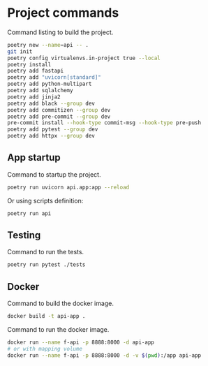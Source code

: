 # Project commands

Command listing to build the project.

```sh
poetry new --name=api -- .
git init
poetry config virtualenvs.in-project true --local
poetry install
poetry add fastapi
poetry add "uvicorn[standard]"
poetry add python-multipart
poetry add sqlalchemy
poetry add jinja2
poetry add black --group dev
poetry add commitizen --group dev
poetry add pre-commit --group dev
pre-commit install --hook-type commit-msg --hook-type pre-push
poetry add pytest --group dev
poetry add httpx --group dev
```

## App startup

Command to startup the project.

```sh
poetry run uvicorn api.app:app --reload
```

Or using scripts definition:

```sh
poetry run api
```

## Testing

Command to run the tests.

```sh
poetry run pytest ./tests
```

## Docker

Command to build the docker image.

```sh
docker build -t api-app .
```

Command to run the docker image.

```sh
docker run --name f-api -p 8888:8000 -d api-app
# or with mapping volume
docker run --name f-api -p 8888:8000 -d -v $(pwd):/app api-app
```
